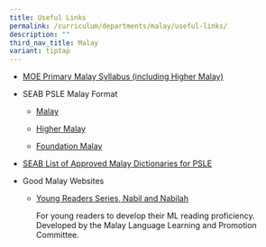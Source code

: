 ```yaml
---
title: Useful Links
permalink: /curriculum/departments/malay/useful-links/
description: ""
third_nav_title: Malay
variant: tiptap
---
```

<ul data-tight="true" class="tight">
<li>
<p><a href="https://www.moe.gov.sg/-/media/files/primary/malay-primary-2015.pdf?la=en&amp;hash=3D78EE4296AEA86D7B640415CFC0C36BCF2C391F" rel="noopener" target="_blank">MOE Primary Malay Syllabus (including Higher Malay)</a>
</p>
</li>
</ul>
<ul data-tight="true" class="tight">
<li>
<p>SEAB PSLE Malay Format</p>
<ul data-tight="true" class="tight">
<li>
<p><a href="https://www.seab.gov.sg/docs/default-source/national-examinations/syllabus/psle/2021_psle_subject_info/0006_y21_sy.pdf" rel="noopener" target="_blank">Malay</a>
</p>
</li>
<li>
<p><a href="https://www.seab.gov.sg/docs/default-source/national-examinations/syllabus/psle/2021_psle_subject_info/0016_y21_sy.pdf" rel="noopener" target="_blank">Higher Malay</a>
</p>
</li>
<li>
<p><a href="https://www.seab.gov.sg/docs/default-source/national-examinations/syllabus/psle/2021_psle_subject_info/0026_y21_sy.pdf" rel="noopener" target="_blank">Foundation Malay</a>
</p>
</li>
</ul>
</li>
</ul>
<ul data-tight="true" class="tight">
<li>
<p><a href="https://www.seab.gov.sg/docs/default-source/documents/list_of_dictionaries_for_examination.pdf" rel="noopener" target="_blank">SEAB List of Approved Malay Dictionaries for PSLE</a>
</p>
</li>
</ul>
<ul data-tight="true" class="tight">
<li>
<p>Good Malay Websites</p>
<ul data-tight="true" class="tight">
<li>
<p><a href="https://www.mllpc.sg/agab-publications.html" rel="noopener" target="_blank">Young Readers Series, Nabil and Nabilah</a>
</p>
<p>For young readers to develop their ML reading proficiency. Developed by
the Malay Language Learning and Promotion Committee.</p>
</li>
</ul>
</li>
</ul>
<p></p>